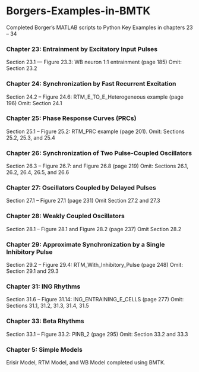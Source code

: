 # Borgers-Examples-in-BMTK

Completed Borger’s MATLAB scripts to Python Key Examples in chapters 23 – 34

### Chapter 23: Entrainment by Excitatory Input Pulses

Section 23.1 — Figure 23.3: WB neuron 1:1 entrainment (page 185)
Omit:  Section 23.2

### Chapter 24: Synchronization by Fast Recurrent Excitation

Section 24.2 – Figure 24.6: RTM_E_TO_E_Heterogeneous example (page 196)
Omit: Section 24.1

### Chapter 25: Phase Response Curves (PRCs)

Section 25.1 – Figure 25.2: RTM_PRC  example (page 201). 
Omit: Sections 25.2, 25.3, and 25.4

### Chapter 26: Synchronization of Two Pulse-Coupled Oscillators

Section 26.3 – Figure 26.7: and Figure 26.8 (page 219)
Omit:  Sections 26.1, 26.2, 26.4, 26.5, and 26.6

### Chapter 27: Oscillators Coupled by Delayed Pulses

Section 27.1 – Figure 27.1 (page 231)
Omit Section 27.2 and 27.3

### Chapter 28: Weakly Coupled Oscillators

Section 28.1 – Figure 28.1 and Figure 28.2 (page 237)
Omit Section 28.2

### Chapter 29: Approximate Synchronization by a Single Inhibitory Pulse

Section 29.2 – Figure 29.4: RTM_With_Inhibitory_Pulse (page 248)
Omit: Section 29.1 and 29.3

### Chapter 31: ING Rhythms

Section 31.6 – Figure 31.14: ING_ENTRAINING_E_CELLS (page 277)
Omit: Sections 31.1, 31.2, 31.3, 31.4, 31.5

### Chapter 33: Beta Rhythms

Section 33.1 – Figure 33.2: PINB_2 (page 295)
Omit: Section 33.2 and 33.3

### Chapter 5: Simple Models
Erisir Model, RTM Model, and WB Model completed using BMTK.
